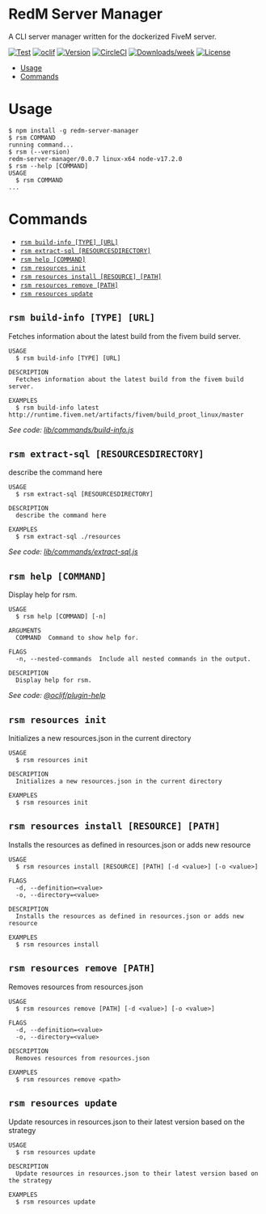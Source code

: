 RedM Server Manager
=================

A CLI server manager written for the dockerized FiveM server.

[![Test](https://github.com/Timeless-Outlaws/RedM-Server-Manager/actions/workflows/Test.yml/badge.svg)](https://github.com/Timeless-Outlaws/RedM-Server-Manager/actions/workflows/Test.yml)
[![oclif](https://img.shields.io/badge/cli-oclif-brightgreen.svg)](https://oclif.io)
[![Version](https://img.shields.io/npm/v/redm-server-manager.svg)](https://npmjs.org/package/redm-server-manager)
[![CircleCI](https://circleci.com/gh/Timeless-Outlaws/RedM-Server-Manager/tree/main.svg?style=shield)](https://circleci.com/gh/Timeless-Outlaws/RedM-Server-Manager/tree/main)
[![Downloads/week](https://img.shields.io/npm/dw/redm-server-manager.svg)](https://npmjs.org/package/redm-server-manager)
[![License](https://img.shields.io/npm/l/redm-server-manager.svg)](https://github.com/Timeless-Outlaws/RedM-Server-Manager/blob/main/package.json)

<!-- toc -->
* [Usage](#usage)
* [Commands](#commands)
<!-- tocstop -->
# Usage
<!-- usage -->
```sh-session
$ npm install -g redm-server-manager
$ rsm COMMAND
running command...
$ rsm (--version)
redm-server-manager/0.0.7 linux-x64 node-v17.2.0
$ rsm --help [COMMAND]
USAGE
  $ rsm COMMAND
...
```
<!-- usagestop -->
# Commands
<!-- commands -->
* [`rsm build-info [TYPE] [URL]`](#rsm-build-info-type-url)
* [`rsm extract-sql [RESOURCESDIRECTORY]`](#rsm-extract-sql-resourcesdirectory)
* [`rsm help [COMMAND]`](#rsm-help-command)
* [`rsm resources init`](#rsm-resources-init)
* [`rsm resources install [RESOURCE] [PATH]`](#rsm-resources-install-resource-path)
* [`rsm resources remove [PATH]`](#rsm-resources-remove-path)
* [`rsm resources update`](#rsm-resources-update)

## `rsm build-info [TYPE] [URL]`

Fetches information about the latest build from the fivem build server.

```
USAGE
  $ rsm build-info [TYPE] [URL]

DESCRIPTION
  Fetches information about the latest build from the fivem build server.

EXAMPLES
  $ rsm build-info latest http://runtime.fivem.net/artifacts/fivem/build_proot_linux/master
```

_See code: [lib/commands/build-info.js](https://github.com/bumbummen99/RedM/blob/v0.0.7/lib/commands/build-info.js)_

## `rsm extract-sql [RESOURCESDIRECTORY]`

describe the command here

```
USAGE
  $ rsm extract-sql [RESOURCESDIRECTORY]

DESCRIPTION
  describe the command here

EXAMPLES
  $ rsm extract-sql ./resources
```

_See code: [lib/commands/extract-sql.js](https://github.com/bumbummen99/RedM/blob/v0.0.7/lib/commands/extract-sql.js)_

## `rsm help [COMMAND]`

Display help for rsm.

```
USAGE
  $ rsm help [COMMAND] [-n]

ARGUMENTS
  COMMAND  Command to show help for.

FLAGS
  -n, --nested-commands  Include all nested commands in the output.

DESCRIPTION
  Display help for rsm.
```

_See code: [@oclif/plugin-help](https://github.com/oclif/plugin-help/blob/v5.1.10/src/commands/help.ts)_

## `rsm resources init`

Initializes a new resources.json in the current directory

```
USAGE
  $ rsm resources init

DESCRIPTION
  Initializes a new resources.json in the current directory

EXAMPLES
  $ rsm resources init
```

## `rsm resources install [RESOURCE] [PATH]`

Installs the resources as defined in resources.json or adds new resource

```
USAGE
  $ rsm resources install [RESOURCE] [PATH] [-d <value>] [-o <value>]

FLAGS
  -d, --definition=<value>
  -o, --directory=<value>

DESCRIPTION
  Installs the resources as defined in resources.json or adds new resource

EXAMPLES
  $ rsm resources install
```

## `rsm resources remove [PATH]`

Removes resources from resources.json

```
USAGE
  $ rsm resources remove [PATH] [-d <value>] [-o <value>]

FLAGS
  -d, --definition=<value>
  -o, --directory=<value>

DESCRIPTION
  Removes resources from resources.json

EXAMPLES
  $ rsm resources remove <path>
```

## `rsm resources update`

Update resources in resources.json to their latest version based on the strategy

```
USAGE
  $ rsm resources update

DESCRIPTION
  Update resources in resources.json to their latest version based on the strategy

EXAMPLES
  $ rsm resources update
```
<!-- commandsstop -->
